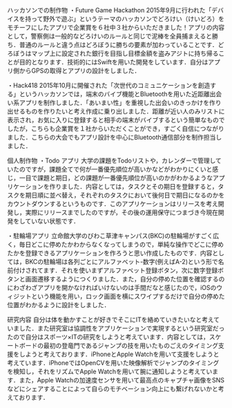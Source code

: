ハッカソンでの制作物
・Future Game Hackathon
2015年9月に行われた「デバイスを持って野外で遊ぶ」というテーマのハッカソンでどろけい（けいどろ）をモチーフにしたアプリで企業賞を６社中３社からいただきました！アプリの内容として，警察側は一般的などろけいのルールと同じで泥棒を全員捕まえると勝ち．普通のルールと違う点はどろぼうに勝ちの要素が加わっていることです．どろぼうはマップ上に設定された銀行を目指し目標金額を盗みアジトに持ち帰ることが目的となります．技術的にはSwiftを用いた開発をしています．自分はアプリ側からGPSの取得とアプリの設計をしました．

・Hack418
2015年10月に開催された「次世代のコミュニケーションを創造する」というハッカソンでは，端末のバイブ機能とBluetoothを用いた近距離出会い系アプリを制作しました．「あいまい性」を重視した出会いのきっかけを作り出せるものを作りたいと考え作成に乗り出しました．距離が近い人のみリストに表示され，お気に入りに登録すると相手の端末がバイブするという簡単なものでしたが，こちらも企業賞を１社からいただくことができ，すごく自信につながりました．こちらの大会でもアプリ設計を中心にBluetooth通信部分を制作担当しました．



個人制作物
・Todo アプリ
大学の課題をTodoリストや，カレンダーで管理していたのですが，課題全てで何が一番優先順位が高いかなどがわかりにくいと感じ，一目で課題と期日，どの課題が一番優先順位が高いのかがわかるようなアプリケーションを作りました．内容としては，タスクとその期日を登録すると，タスクを期日順に並べ替え，それぞれのタスクにおいて後何日で期日になるのかをカウントダウンするというものです．このアプリケーションはリリースを考え開発し，実際にリリースまでしたのですが，その後の運用保守につまづき今現在開発をしていない状態です．

・駐輪場アプリ
立命館大学のびわこ草津キャンパス(BKC)の駐輪場がすごく広く，毎日どこに停めたかわからなくなってしまうので，単純な操作でどこに停めたかを登録できるアプリケーションを作ろうと思い作成したものです．内容としては，BKCの駐輪場は各列ごとにアルファベット-数字(例えばA-2)という形で名前付けされてます．それを使いまずアルファベット登録ボタン，次に数字登録ボタンと画面遷移するようにつくりました．また，自分の停めた位置を確認するのにわざわざアプリを開かなければいけないのは手間だなと感じたので，iOSのウィジットという機能を用い，ロック画面を横にスワイプするだけで自分の停めた位置がわかるように設計をしました．



研究内容
自分は体を動かすことが好きでそこにITを絡めていきたいなと考えていました．また研究室は協調性をアプリケーションで実現するという研究室だったので自分はスポーツ×ITの研究をしようと考えています．内容としては，スケートボードの最初の登竜門であるジャンプの技を用いたものごえのタイミング支援をしようと考えております．iPhoneとApple Watchを用いて支援をしようと考えています．iPhoneではOpenCVを用いた映像解析でジャンプのタイミングを検知し，それをリズムでApple Watchを用いて腕に通知しようと考えています．また，Apple Watchの加速度センサを用いて最高点のキャプチャ画像をSNSなどにシェアすることによって自らのモチベーション向上にも繋げれないかと考えております．		
